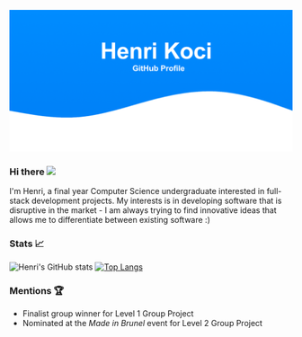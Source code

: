 ![Henri's GitHub Banner](./assets/bannerWave.png)

### Hi there <img src="https://raw.githubusercontent.com/MartinHeinz/MartinHeinz/master/wave.gif" width="30px">

I'm Henri, a final year Computer Science undergraduate interested in full-stack development projects. My interests is in developing software that is disruptive in the market - I am always trying to find innovative ideas that allows me to differentiate between existing software :)

### Stats 📈

![Henri's GitHub stats](https://github-readme-stats.vercel.app/api?username=hkoci&count_private=true) [![Top Langs](https://github-readme-stats.vercel.app/api/top-langs/?username=hkoci&layout=compact)](https://github.com/hkoci)

### Mentions 🏆

- Finalist group winner for Level 1 Group Project
- Nominated at the *Made in Brunel* event for Level 2 Group Project

